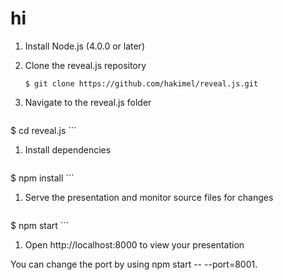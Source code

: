 # hi

1. Install Node.js (4.0.0 or later)

1. Clone the reveal.js repository

    ```
    $ git clone https://github.com/hakimel/reveal.js.git
    ```

1. Navigate to the reveal.js folder
   
    ```
$ cd reveal.js
    ```

1. Install dependencies

    ```
$ npm install
    ```

1. Serve the presentation and monitor source files for changes

    ```
$ npm start
    ```

1. Open http://localhost:8000 to view your presentation

You can change the port by using npm start -- --port=8001.

